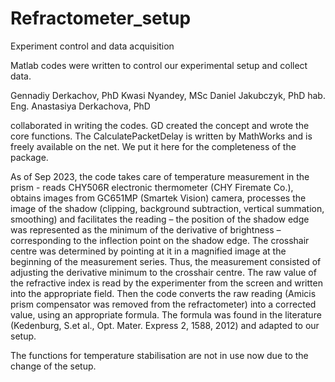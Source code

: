 # Refractometer_setup
Experiment control and data acquisition

Matlab codes were written to control our experimental setup and collect data.

Gennadiy Derkachov, PhD
Kwasi Nyandey, MSc
Daniel Jakubczyk, PhD hab. Eng.
Anastasiya Derkachova, PhD

collaborated in writing the codes. GD created the concept and wrote the core functions.
The CalculatePacketDelay is written by MathWorks and is freely available on the net. We put it here for the completeness of the package.

As of Sep 2023, the code takes care of temperature measurement in the prism - reads CHY506R electronic thermometer (CHY Firemate Co.),
obtains images from GC651MP (Smartek Vision) camera, processes the image of the shadow (clipping, background subtraction, vertical summation, smoothing)
and facilitates the reading – the position of the shadow edge was represented as the minimum of the derivative of brightness
– corresponding to the inflection point on the shadow edge. The crosshair centre was determined by pointing at it in a magnified image at the beginning of the measurement series.
Thus, the measurement consisted of adjusting the derivative minimum to the crosshair centre. The raw value of the refractive index is read by the experimenter from the screen and
written into the appropriate field. Then the code converts the raw reading (Amicis prism compensator was removed from the refractometer) into a corrected value, using an appropriate formula.
The formula was found in the literature (Kedenburg, S.et al., Opt. Mater. Express 2, 1588, 2012) and adapted to our setup.

The functions for temperature stabilisation are not in use now due to the change of the setup.

